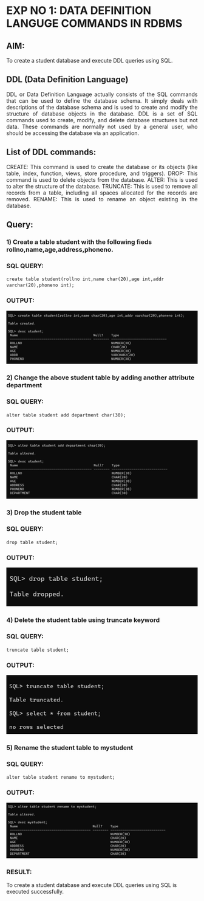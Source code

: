 # EXP NO 1: DATA DEFINITION LANGUGE COMMANDS IN RDBMS

## AIM:
To create a student database and execute DDL queries using SQL.


## DDL (Data Definition Language)
<div align="justify">
DDL or Data Definition Language actually consists of the SQL commands that can be used to define the database schema. It simply deals with descriptions of the database schema and is used to create and modify the structure of database objects in the database. DDL is a set of SQL commands used to create, modify, and delete database structures but not data. These commands are normally not used by a general user, who should be accessing the database via an application.
</div>
 
## List of DDL commands: 
<div align="justify">
CREATE: This command is used to create the database or its objects (like table, index, function, views, store procedure, and triggers).
DROP: This command is used to delete objects from the database.
ALTER: This is used to alter the structure of the database.
TRUNCATE: This is used to remove all records from a table, including all spaces allocated for the records are removed.
RENAME: This is used to rename an object existing in the database.
</div>

## Query:
### 1) Create a table student with the following fieds rollno,name,age,address,phoneno.

### SQL QUERY: 
```
create table student(rollno int,name char(20),age int,addr varchar(20),phoneno int);
```
### OUTPUT:
![F2_DBMS](create.png)

### 2) Change the above student table by adding another attribute department

### SQL QUERY: 
```
alter table student add department char(30);

```
### OUTPUT:
![F2_DBMS](dept.png)

### 3) Drop the student table
 
### SQL QUERY: 
```
drop table student;

```
### OUTPUT:
![F2_DBMS](drop.png)

### 4) Delete the student table using truncate keyword
### SQL QUERY: 
```
truncate table student;

```
### OUTPUT:
![F2_DBMS](trunc.png)

### 5) Rename the student table to mystudent
### SQL QUERY: 
```
alter table student rename to mystudent;

```
### OUTPUT:
![F2_DBMS](rename.png)

### RESULT:
To create a student database and execute DDL queries using SQL is executed successfully.